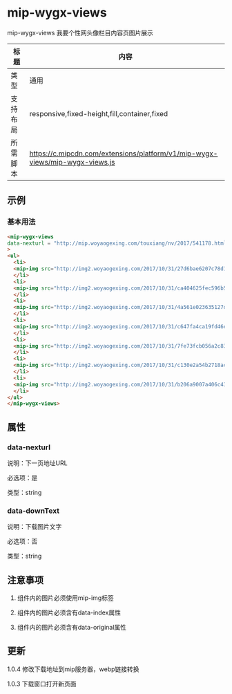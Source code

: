 # mip-wygx-views

mip-wygx-views 我要个性网头像栏目内容页图片展示

标题|内容
----|----
类型|通用
支持布局|responsive,fixed-height,fill,container,fixed
所需脚本|https://c.mipcdn.com/extensions/platform/v1/mip-wygx-views/mip-wygx-views.js
## 示例

### 基本用法
```html
<mip-wygx-views
data-nexturl = "http://mip.woyaogexing.com/touxiang/nv/2017/541178.html"
>
<ul>
  <li>
  <mip-img src="http://img2.woyaogexing.com/2017/10/31/27d6bae6207c78d1!400x400_big.jpg" data-index=0 data-original="http://img2.woyaogexing.com/2017/10/31/27d6bae6207c78d1!400x400_big.jpg">
  </li>
  <li>
  <mip-img src="http://img2.woyaogexing.com/2017/10/31/ca404625fec596b5!200x200.jpg" data-index=1 data-original="http://img2.woyaogexing.com/2017/10/31/ca404625fec596b5!200x200.jpg">
  </li>
  <li>
  <mip-img src="http://img2.woyaogexing.com/2017/10/31/4a561e023635127d!400x400_big.jpg" data-index=2 data-original="http://img2.woyaogexing.com/2017/10/31/4a561e023635127d!400x400_big.jpg">
  </li>
  <li>
  <mip-img src="http://img2.woyaogexing.com/2017/10/31/c647fa4ca19fd46e!400x400_big.jpg" data-index=3 data-original="http://img2.woyaogexing.com/2017/10/31/c647fa4ca19fd46e!400x400_big.jpg">
  </li>
  <li>
  <mip-img src="http://img2.woyaogexing.com/2017/10/31/7fe73fcb056a2c83!200x200.jpg" data-index=4 data-original="http://img2.woyaogexing.com/2017/10/31/7fe73fcb056a2c83!200x200.jpg">
  </li>
  <li>
  <mip-img src="http://img2.woyaogexing.com/2017/10/31/c130e2a54b2718ac!400x400_big.jpg" data-index=5 data-original="http://img2.woyaogexing.com/2017/10/31/c130e2a54b2718ac!400x400_big.jpg">
  </li>
  <li>
  <mip-img src="http://img2.woyaogexing.com/2017/10/31/b206a9007a406c43!400x400_big.jpg" data-index=6 data-original="http://img2.woyaogexing.com/2017/10/31/b206a9007a406c43!400x400_big.jpg">
  </li>
</ul>
</mip-wygx-views>
```

## 属性


### data-nexturl

说明：下一页地址URL

必选项：是

类型：string

### data-downText

说明：下载图片文字

必选项：否

类型：string

## 注意事项
1. 组件内的图片必须使用mip-img标签

2. 组件内的图片必须含有data-index属性

3. 组件内的图片必须含有data-original属性

## 更新
1.0.4 修改下载地址到mip服务器，webp链接转换

1.0.3 下载窗口打开新页面
